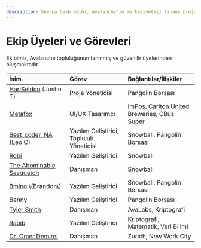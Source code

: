 ```yaml
---
description: Sherpa Cash ekibi, Avalanche'ın merkeziyetsiz finans projeleri üzerinde zengin bir deneyime sahiptir.
---
```


# Ekip Üyeleri ve Görevleri

Ekibimiz, Avalanche topluluğunun tanınmış ve güvenilir üyelerinden oluşmaktadır.

| İsim | Görev | Bağlantılar/İlişkiler |
| :--- | :--- | :--- |
| [HariSeldon](https://twitter.com/jtrollip) \(Justin T\) | Proje Yöneticisi | Pangolin Borsası |
| [Metafox](https://twitter.com/s_metafox) | UI/UX Tasarımcı | ImPos, Carlton United Breweries, CBus Super |
| [Best\_coder\_NA](https://twitter.com/Best_coder_NA) \(Leo C\) | Yazılım Geliştirici, Topluluk Yöneticisi | Snowball, Pangolin Borsası |
| [Robi](https://twitter.com/iam_purple_king) | Yazılım Geliştirici | Snowball |
| [The Abominable Sasquatch](https://twitter.com/AbominableSas) | Danışman | Snowball |
| [Bmino ](https://twitter.com/bmino_)\(Brandon\) | Yazılım Geliştirici | Snowball, Pangolin Borsası |
| Benny | Yazılım Geliştirici | Pangolin Borsası |
| [Tyler Smith](https://twitter.com/tcrypt25519) | Danışman | AvaLabs, Kriptografi |
| [Rabib](https://twitter.com/___rabib___) | Yazılım Geliştirici | Kriptografi, Matematik, Veri Bilimi |
| [Dr. Omer Demirel](https://twitter.com/demirelo) | Danışman | Zurich, New Work City |

  

